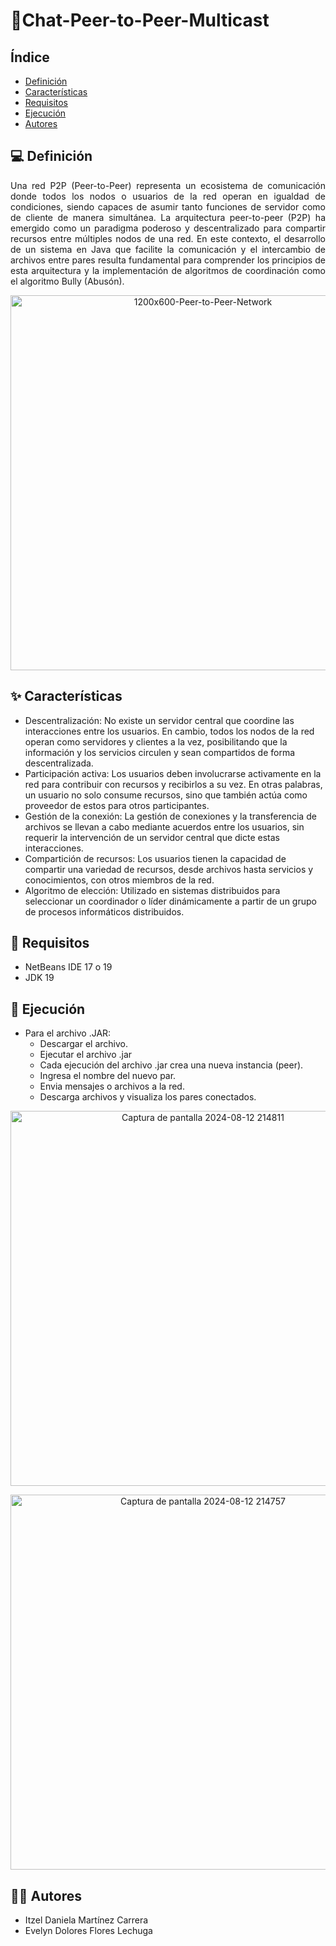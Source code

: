 # 📌Chat-Peer-to-Peer-Multicast

## Índice
- [Definición](#definición)
- [Características](#características)
- [Requisitos](#requisitos)
- [Ejecución](#ejecución)
- [Autores](#autores)

## 💻 Definición
<p align="justify">
Una red P2P (Peer-to-Peer) representa un ecosistema de comunicación donde todos los nodos o usuarios de la red operan en igualdad de condiciones, siendo capaces de asumir tanto funciones de servidor como de cliente de manera simultánea. La arquitectura peer-to-peer (P2P) ha emergido como un paradigma poderoso y descentralizado para compartir recursos entre múltiples nodos de una red. En este contexto, el desarrollo de un sistema en Java que facilite la comunicación y el intercambio de archivos entre pares resulta fundamental para comprender los principios de esta arquitectura y la implementación de algoritmos de coordinación como el algoritmo Bully (Abusón). 
</p>

<p align="center">
  <img src="https://github.com/user-attachments/assets/4e71d3b1-64b0-4521-91dc-ca5b362c7f8f" alt="1200х600-Peer-to-Peer-Network" width="600">
</p>

## ✨ Características
<p align="justify">
<ul>
<li>Descentralización: No existe un servidor central que coordine las interacciones entre los usuarios. En cambio, todos los nodos de la red operan como servidores y clientes a la vez, posibilitando que la información y los servicios circulen y sean compartidos de forma descentralizada.</li>

<li>Participación activa: Los usuarios deben involucrarse activamente en la red para contribuir con recursos y recibirlos a su vez. En otras palabras, un usuario no solo consume recursos, sino que también actúa como proveedor de estos para otros participantes.</li>

<li>Gestión de la conexión: La gestión de conexiones y la transferencia de archivos se llevan a cabo mediante acuerdos entre los usuarios, sin requerir la intervención de un servidor central que dicte estas interacciones.</li>

<li>Compartición de recursos: Los usuarios tienen la capacidad de compartir una variedad de recursos, desde archivos hasta servicios y conocimientos, con otros miembros de la red.</li>

<li>Algoritmo de elección: Utilizado en sistemas distribuidos para seleccionar un coordinador o líder dinámicamente a partir de un grupo de procesos informáticos distribuidos.</li>
</ul>
</p>

## 📢 Requisitos
- NetBeans IDE 17 o 19
- JDK 19

## 🚀 Ejecución
<p align="justify">
<ul>
<li>Para el archivo .JAR:
  <ul>
    <li>Descargar el archivo.</li>
    <li>Ejecutar el archivo .jar</li>
    <li>Cada ejecución del archivo .jar crea una nueva instancia (peer).</li>
    <li>Ingresa el nombre del nuevo par.</li>
    <li>Envia mensajes o archivos a la red.</li>
    <li>Descarga archivos y visualiza los pares conectados.</li>
  </ul>
</li>
</ul>
</p>

<p align="center">
  <img src="https://github.com/user-attachments/assets/07a9f233-7637-4d69-b710-b99d9df797b0" alt="Captura de pantalla 2024-08-12 214811" width="600">
</p>

<p align="center">
  <img src="https://github.com/user-attachments/assets/0d008839-a350-4f77-8397-da97198c29b3" alt="Captura de pantalla 2024-08-12 214757" width="600">
</p>

## 👥🤯 Autores
<p align="justify">
<ul>
<li>Itzel Daniela Martínez Carrera</li>
<li>Evelyn Dolores Flores Lechuga</li>
</ul>
</p>
